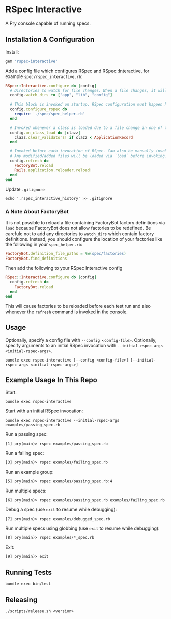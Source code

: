 # RSpec Interactive

A Pry console capable of running specs.

## Installation & Configuration

Install:

```ruby
gem 'rspec-interactive'
```

Add a config file which configures RSpec and RSpec::Interactive, for example `spec/rspec_interactive.rb`:

```ruby
RSpec::Interactive.configure do |config|
  # Directories to watch for file changes. When a file changes, it will be reloaded like `load 'path/to/file'`.
  config.watch_dirs += ["app", "lib", "config"]

  # This block is invoked on startup. RSpec configuration must happen here so that it can be cached and reloaded before each test run.
  config.configure_rspec do
    require './spec/spec_helper.rb'
  end

  # Invoked whenever a class is loaded due to a file change in one of the watch_dirs.
  config.on_class_load do |clazz|
    clazz.clear_validators! if clazz < ApplicationRecord
  end

  # Invoked before each invocation of RSpec. Can also be manually invoked by typing `refresh` in the console.
  # Any modified/added files will be loaded via `load` before invoking.
  config.refresh do
    FactoryBot.reload
    Rails.application.reloader.reload!
  end
end
```

Update `.gitignore`

```shell
echo '.rspec_interactive_history' >> .gitignore
```

### A Note About FactoryBot

It is not possible to reload a file containing FactoryBot factory definitions via `load` because FactoryBot does not allow factories to be redefined. Be carefule not to add any directories to `watch_dirs` which contain factory definitions. Instead, you should configure the location of your factories like the following in your `spec_helper.rb`:

```ruby
FactoryBot.definition_file_paths = %w(spec/factories)
FactoryBot.find_definitions
```

Then add the following to your RSpec Interactive config

```ruby
RSpec::Interactive.configure do |config|
  config.refresh do
    FactoryBot.reload
  end
end
```

This will cause factories to be reloaded before each test run and also whenever the `refresh` command is invoked in the console.

## Usage

Optionally, specify a config file with `--config <config-file>`. Optionally, specify arguments to an initial RSpec invocation with `--initial-rspec-args <initial-rspec-args>`.

```shell
bundle exec rspec-interactive [--config <config-file>] [--initial-rspec-args <initial-rspec-args>]
```

## Example Usage In This Repo

Start:

```shell
bundle exec rspec-interactive
```

Start with an initial RSpec invocation:

```shell
bundle exec rspec-interactive --initial-rspec-args examples/passing_spec.rb
```

Run a passing spec:

```shell
[1] pry(main)> rspec examples/passing_spec.rb
```

Run a failing spec:

```shell
[3] pry(main)> rspec examples/failing_spec.rb
```

Run an example group:

```shell
[5] pry(main)> rspec examples/passing_spec.rb:4
```

Run multiple specs:

```shell
[6] pry(main)> rspec examples/passing_spec.rb examples/failing_spec.rb
```
Debug a spec (use `exit` to resume while debugging):

```shell
[7] pry(main)> rspec examples/debugged_spec.rb
```

Run multiple specs using globbing (use `exit` to resume while debugging):

```shell
[8] pry(main)> rspec examples/*_spec.rb
```

Exit:

```shell
[9] pry(main)> exit
```

## Running Tests

```shell
bundle exec bin/test
```

## Releasing

```shell
./scripts/release.sh <version>
```
